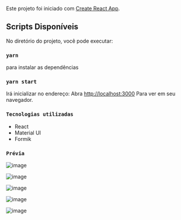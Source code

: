 
Este projeto foi iniciado com [Create React App](https://github.com/facebook/create-react-app).

## Scripts Disponíveis

No diretório do projeto, você pode executar:

### `yarn`
para instalar as dependências

### `yarn start`

Irá inicializar no endereço:
Abra [http://localhost:3000](http://localhost:3000) Para ver em seu navegador.

### `Tecnologias utilizadas`

<ul>
  <li>
 React
  </li>
<li>
  Material UI
</li>
<li>
  Formik
</li>
</ul>

### `Prévia`
![image](https://user-images.githubusercontent.com/82106630/188363970-19f23b5a-1056-4d93-9ae8-fe8bbc785865.png)

![image](https://user-images.githubusercontent.com/82106630/188364020-cb734450-4f9b-470e-adb5-46d7809536c4.png)

![image](https://user-images.githubusercontent.com/82106630/188364081-ef3f74f6-e8c8-470f-a7f2-99ed5068d489.png)

![image](https://user-images.githubusercontent.com/82106630/188364135-f70da348-573e-4208-ac9b-f5ac180f3e45.png)

![image](https://user-images.githubusercontent.com/82106630/188363034-200db6bd-cd7f-42b5-b0a7-95dbd7661b18.png)


